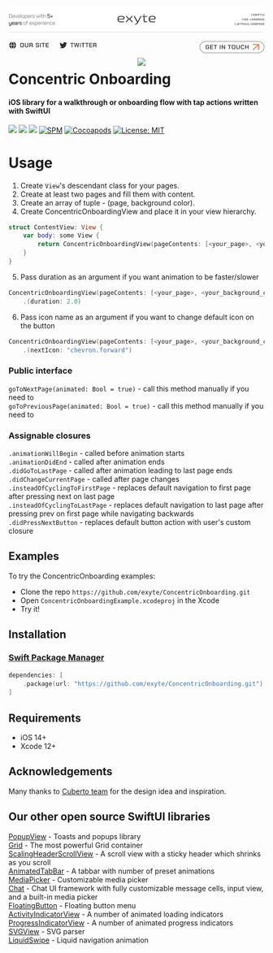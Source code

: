 <a href="https://exyte.com/"><picture><source media="(prefers-color-scheme: dark)" srcset="https://raw.githubusercontent.com/exyte/media/master/common/header-dark.png"><img src="https://raw.githubusercontent.com/exyte/media/master/common/header-light.png"></picture></a>

<a href="https://exyte.com/"><picture><source media="(prefers-color-scheme: dark)" srcset="https://raw.githubusercontent.com/exyte/media/master/common/our-site-dark.png" width="80" height="16"><img src="https://raw.githubusercontent.com/exyte/media/master/common/our-site-light.png" width="80" height="16"></picture></a>&nbsp;&nbsp;&nbsp;&nbsp;&nbsp;<a href="https://twitter.com/exyteHQ"><picture><source media="(prefers-color-scheme: dark)" srcset="https://raw.githubusercontent.com/exyte/media/master/common/twitter-dark.png" width="74" height="16"><img src="https://raw.githubusercontent.com/exyte/media/master/common/twitter-light.png" width="74" height="16">
</picture></a> <a href="https://exyte.com/contacts"><picture><source media="(prefers-color-scheme: dark)" srcset="https://raw.githubusercontent.com/exyte/media/master/common/get-in-touch-dark.png" width="128" height="24" align="right"><img src="https://raw.githubusercontent.com/exyte/media/master/common/get-in-touch-light.png" width="128" height="24" align="right"></picture></a>

<img align="right" src="https://raw.githubusercontent.com/exyte/media/master/ConcentricOnboarding/demo.gif" width="250" />

<p><h1 align="left">Concentric Onboarding</h1></p>

<p><h4>iOS library for a walkthrough or onboarding flow with tap actions written with SwiftUI</h4></p>

![](https://img.shields.io/github/v/tag/exyte/ConcentricOnboarding?label=Version)
[![](https://img.shields.io/endpoint?url=https%3A%2F%2Fswiftpackageindex.com%2Fapi%2Fpackages%2Fexyte%2FConcentricOnboarding%2Fbadge%3Ftype%3Dswift-versions)](https://swiftpackageindex.com/exyte/ConcentricOnboarding)
[![](https://img.shields.io/endpoint?url=https%3A%2F%2Fswiftpackageindex.com%2Fapi%2Fpackages%2Fexyte%2FConcentricOnboarding%2Fbadge%3Ftype%3Dplatforms)](https://swiftpackageindex.com/exyte/ConcentricOnboarding)
[![SPM](https://img.shields.io/badge/SPM-Compatible-brightgreen.svg)](https://swiftpackageindex.com/exyte/ConcentricOnboarding)
[![Cocoapods](https://img.shields.io/badge/Cocoapods-Deprecated%20after%201.0.5-yellow.svg)](https://cocoapods.org/pods/ConcentricOnboarding)
[![License: MIT](https://img.shields.io/badge/License-MIT-black.svg)](https://opensource.org/licenses/MIT)

# Usage
1. Create `View`'s descendant class for your pages.
2. Create at least two pages and fill them with content.
3. Create an array of tuple - (page, background color).
4. Create ConcentricOnboardingView and place it in your view hierarchy.
```swift
struct ContentView: View {
    var body: some View {
        return ConcentricOnboardingView(pageContents: [<your_page>, <your_background_color>])
    }
}
```
5. Pass duration as an argument if you want animation to be faster/slower
```swift
ConcentricOnboardingView(pageContents: [<your_page>, <your_background_color>])
	.(duration: 2.0)
```

6. Pass icon name as an argument if you want to change default icon on the button 
```swift
ConcentricOnboardingView(pageContents: [<your_page>, <your_background_color>])
	.(nextIcon: "chevron.forward")
```
  
### Public interface    
`goToNextPage(animated: Bool = true)` - call this method manually if you need to  
`goToPreviousPage(animated: Bool = true)` - call this method manually if you need to  
  
### Assignable closures    

`.animationWillBegin` - called before animation starts  
`.animationDidEnd` - called after animation ends  
`.didGoToLastPage` - called after animation leading to last page ends  
`.didChangeCurrentPage` - called after page changes  
`.insteadOfCyclingToFirstPage` - replaces default navigation to first page after pressing next on last page  
`.insteadOfCyclingToLastPage` - replaces default navigation to last page after pressing prev on first page while navigating backwards  
`.didPressNextButton` - replaces default button action with user's custom closure  
  
## Examples

To try the ConcentricOnboarding examples:
- Clone the repo `https://github.com/exyte/ConcentricOnboarding.git`
- Open `ConcentricOnboardingExample.xcodeproj` in the Xcode
- Try it!

## Installation

### [Swift Package Manager](https://swift.org/package-manager/)

```swift
dependencies: [
    .package(url: "https://github.com/exyte/ConcentricOnboarding.git")
]
```

## Requirements

* iOS 14+
* Xcode 12+

## Acknowledgements

Many thanks to [Cuberto team](https://dribbble.com/shots/6654320-Animated-Onboarding-Screens) for the design idea and inspiration. 

## Our other open source SwiftUI libraries
[PopupView](https://github.com/exyte/PopupView) - Toasts and popups library    
[Grid](https://github.com/exyte/Grid) - The most powerful Grid container    
[ScalingHeaderScrollView](https://github.com/exyte/ScalingHeaderScrollView) - A scroll view with a sticky header which shrinks as you scroll  
[AnimatedTabBar](https://github.com/exyte/AnimatedTabBar) - A tabbar with number of preset animations         
[MediaPicker](https://github.com/exyte/mediapicker) - Customizable media picker     
[Chat](https://github.com/exyte/chat) - Chat UI framework with fully customizable message cells, input view, and a built-in media picker      
[FloatingButton](https://github.com/exyte/FloatingButton) - Floating button menu     
[ActivityIndicatorView](https://github.com/exyte/ActivityIndicatorView) - A number of animated loading indicators     
[ProgressIndicatorView](https://github.com/exyte/ProgressIndicatorView) - A number of animated progress indicators    
[SVGView](https://github.com/exyte/SVGView) - SVG parser    
[LiquidSwipe](https://github.com/exyte/LiquidSwipe) - Liquid navigation animation    

